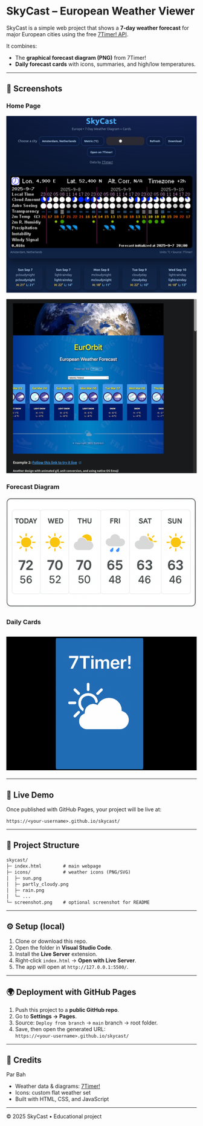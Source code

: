 # SkyCast – European Weather Viewer

SkyCast is a simple web project that shows a **7‑day weather forecast** for major European cities using the free [7Timer! API](https://www.7timer.info/).

It combines:
- The **graphical forecast diagram (PNG)** from 7Timer!
- **Daily forecast cards** with icons, summaries, and high/low temperatures.

---

## 📸 Screenshots

### Home Page
![SkyCast Home](SC/2.png)

![SkyCast Forecast](SC/1.png)


### Forecast Diagram

![SkyCast Forecast](SC/4a.png)
### Daily Cards

![SkyCast Forecast](SC/3a.png)
---

---

## 🚀 Live Demo
Once published with GitHub Pages, your project will be live at:
```
https://<your-username>.github.io/skycast/
```

---

## 📂 Project Structure
```
skycast/
├─ index.html        # main webpage
├─ icons/            # weather icons (PNG/SVG)
│  ├─ sun.png
│  ├─ partly_cloudy.png
│  ├─ rain.png
│  └─ ...
└─ screenshot.png    # optional screenshot for README
```

---

## ⚙️ Setup (local)
1. Clone or download this repo.
2. Open the folder in **Visual Studio Code**.
3. Install the **Live Server** extension.
4. Right‑click `index.html` → **Open with Live Server**.
5. The app will open at `http://127.0.0.1:5500/`.

---

## 🌍 Deployment with GitHub Pages
1. Push this project to a **public GitHub repo**.
2. Go to **Settings → Pages**.
3. Source: `Deploy from branch` → `main` branch → root folder.
4. Save, then open the generated URL:  
   `https://<your-username>.github.io/skycast/`

---

## 🙌 Credits
Par Bah
- Weather data & diagrams: [7Timer!](https://www.7timer.info/)
- Icons: custom flat weather set
- Built with HTML, CSS, and JavaScript

---

© 2025 SkyCast • Educational project
